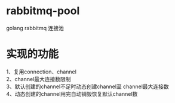 # rabbitmq-pool
golang rabbitmq 连接池

# 实现的功能
1、复用connection、channel  
2、channel最大连接数限制  
3、默认创建的channel不足时动态创建channel至 channel最大连接数  
4、动态创建的channel用完自动销毁恢复默认channel数  

